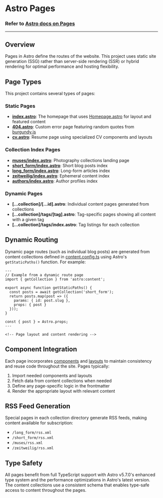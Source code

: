 # Astro Pages

### Refer to [Astro docs on Pages](https://docs.astro.build/en/basics/astro-pages/)
---

## Overview

Pages in Astro define the routes of the website. This project uses static site generation (SSG) rather than server-side rendering (SSR) or hybrid rendering for optimal performance and hosting flexibility.

## Page Types

This project contains several types of pages:

### Static Pages

- **[index.astro](pages/index.astro)**: The homepage that uses [Homepage.astro](components/Homepage.astro) for layout and featured content
- **[404.astro](pages/404.astro)**: Custom error page featuring random quotes from [burgundy.js](scripts/burgundy.js)
- **[cv.astro](pages/cv.astro)**: Resume page using specialized CV components and layouts

### Collection Index Pages

- **[muses/index.astro](pages/muses/index.astro)**: Photography collections landing page
- **[short_form/index.astro](pages/short_form/index.astro)**: Short blog posts index
- **[long_form/index.astro](pages/long_form/index.astro)**: Long-form articles index
- **[zeitweilig/index.astro](pages/zeitweilig/index.astro)**: Ephemeral content index
- **[authors/index.astro](pages/authors/index.astro)**: Author profiles index

### Dynamic Pages

- **[...collection]/[...id].astro**: Individual content pages generated from collections
- **[...collection]/tags/[tag].astro**: Tag-specific pages showing all content with a given tag
- **[...collection]/tags/index.astro**: Tag listings for each collection

## Dynamic Routing

Dynamic page routes (such as individual blog posts) are generated from content collections defined in [content.config.ts](/src/content.config.ts) using Astro's `getStaticPaths()` function. For example:

```astro
---
// Example from a dynamic route page
import { getCollection } from 'astro:content';

export async function getStaticPaths() {
  const posts = await getCollection('short_form');
  return posts.map(post => ({
    params: { id: post.slug },
    props: { post }
  }));
}

const { post } = Astro.props;
---

<!-- Page layout and content rendering -->
```

## Component Integration

Each page incorporates [components](components/) and [layouts](layouts/) to maintain consistency and reuse code throughout the site. Pages typically:

1. Import needed components and layouts
2. Fetch data from content collections when needed
3. Define any page-specific logic in the frontmatter
4. Render the appropriate layout with relevant content

## RSS Feed Generation

Special pages in each collection directory generate RSS feeds, making content available for subscription:

- `/long_form/rss.xml`
- `/short_form/rss.xml`
- `/muses/rss.xml`
- `/zeitweilig/rss.xml`

## Type Safety

All pages benefit from full TypeScript support with Astro v5.7.0's enhanced type system and the performance optimizations in Astro's latest version. The content collections use a consistent schema that enables type-safe access to content throughout the pages.